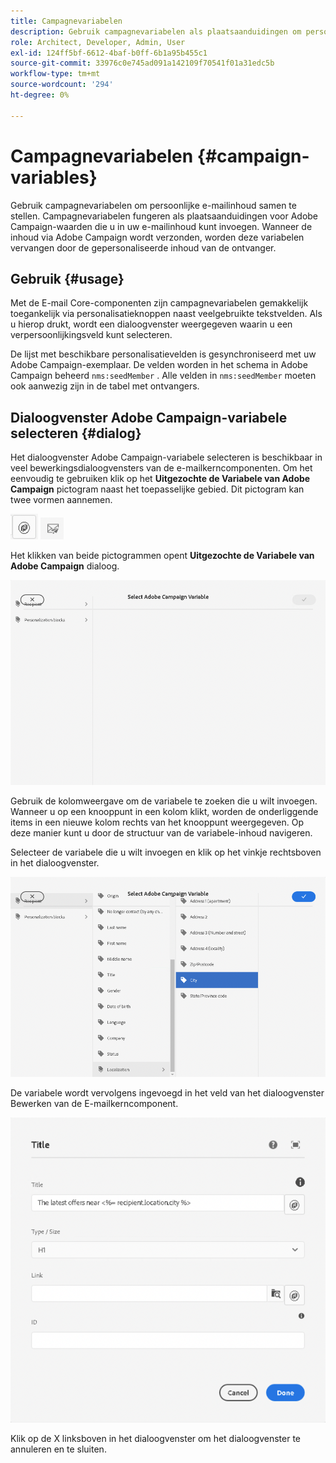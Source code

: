 ```yaml
---
title: Campagnevariabelen
description: Gebruik campagnevariabelen als plaatsaanduidingen om persoonlijke e-mailinhoud samen te stellen.
role: Architect, Developer, Admin, User
exl-id: 124ff5bf-6612-4baf-b0ff-6b1a95b455c1
source-git-commit: 33976c0e745ad091a142109f70541f01a31edc5b
workflow-type: tm+mt
source-wordcount: '294'
ht-degree: 0%

---
```



# Campagnevariabelen {#campaign-variables}

Gebruik campagnevariabelen om persoonlijke e-mailinhoud samen te stellen. Campagnevariabelen fungeren als plaatsaanduidingen voor Adobe Campaign-waarden die u in uw e-mailinhoud kunt invoegen. Wanneer de inhoud via Adobe Campaign wordt verzonden, worden deze variabelen vervangen door de gepersonaliseerde inhoud van de ontvanger.

## Gebruik {#usage}

Met de E-mail Core-componenten zijn campagnevariabelen gemakkelijk toegankelijk via personalisatieknoppen naast veelgebruikte tekstvelden. Als u hierop drukt, wordt een dialoogvenster weergegeven waarin u een verpersoonlijkingsveld kunt selecteren.

De lijst met beschikbare personalisatievelden is gesynchroniseerd met uw Adobe Campaign-exemplaar. De velden worden in het schema in Adobe Campaign beheerd `nms:seedMember` . Alle velden in `nms:seedMember` moeten ook aanwezig zijn in de tabel met ontvangers.

## Dialoogvenster Adobe Campaign-variabele selecteren {#dialog}

Het dialoogvenster Adobe Campaign-variabele selecteren is beschikbaar in veel bewerkingsdialoogvensters van de e-mailkerncomponenten. Om het eenvoudig te gebruiken klik op het **Uitgezochte de Variabele van Adobe Campaign** pictogram naast het toepasselijke gebied. Dit pictogram kan twee vormen aannemen.

![ knoop van Adobe Campaign ](/help/email/assets/campaign-button.png)
![ Uitgezochte Adobe Campaign veranderlijk pictogram ](/help/email/assets/select-adobe-campaign-variable-icon.png)

Het klikken van beide pictogrammen opent **Uitgezochte de Variabele van Adobe Campaign** dialoog.

![ Uitgezochte de Variabele van Adobe Campaign dialoog ](assets/select-campaign-variable-dialog.png)

Gebruik de kolomweergave om de variabele te zoeken die u wilt invoegen. Wanneer u op een knooppunt in een kolom klikt, worden de onderliggende items in een nieuwe kolom rechts van het knooppunt weergegeven. Op deze manier kunt u door de structuur van de variabele-inhoud navigeren.

Selecteer de variabele die u wilt invoegen en klik op het vinkje rechtsboven in het dialoogvenster.

![ geselecteerde Variabele van Adobe Campaign ](assets/select-campaign-variable-dialog-selected.png)

De variabele wordt vervolgens ingevoegd in het veld van het dialoogvenster Bewerken van de E-mailkerncomponent.

![ variabele van de Campagne die in wordt opgenomen uitgeeft dialoog ](assets/campaign-variable.png)

Klik op de X linksboven in het dialoogvenster om het dialoogvenster te annuleren en te sluiten.
